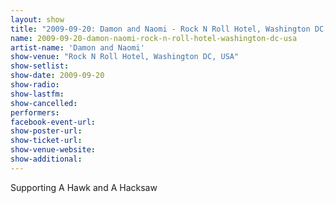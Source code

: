 ```yaml
---
layout: show
title: "2009-09-20: Damon and Naomi - Rock N Roll Hotel, Washington DC, USA"
name: 2009-09-20-damon-naomi-rock-n-roll-hotel-washington-dc-usa
artist-name: 'Damon and Naomi'
show-venue: "Rock N Roll Hotel, Washington DC, USA"
show-setlist: 
show-date: 2009-09-20
show-radio: 
show-lastfm: 
show-cancelled: 
performers: 
facebook-event-url: 
show-poster-url: 
show-ticket-url: 
show-venue-website: 
show-additional: 
---
```


Supporting A Hawk and A Hacksaw